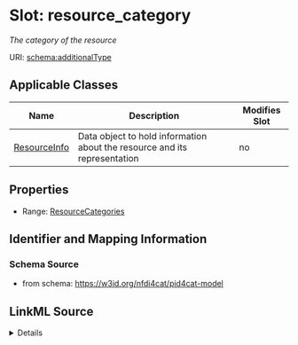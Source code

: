 # Slot: resource_category


_The category of the resource_



URI: [schema:additionalType](http://schema.org/additionalType)



<!-- no inheritance hierarchy -->




## Applicable Classes

| Name | Description | Modifies Slot |
| --- | --- | --- |
[ResourceInfo](ResourceInfo.md) | Data object to hold information about the resource and its representation |  no  |







## Properties

* Range: [ResourceCategories](ResourceCategories.md)





## Identifier and Mapping Information







### Schema Source


* from schema: https://w3id.org/nfdi4cat/pid4cat-model




## LinkML Source

<details>
```yaml
name: resource_category
description: The category of the resource
from_schema: https://w3id.org/nfdi4cat/pid4cat-model
rank: 1000
slot_uri: schema:additionalType
alias: resource_category
domain_of:
- ResourceInfo
range: ResourceCategories

```
</details>